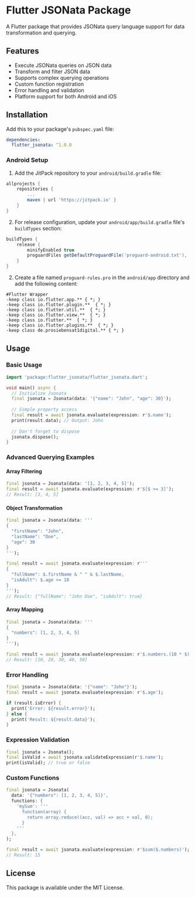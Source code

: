 # Flutter JSONata Package

A Flutter package that provides JSONata query language support for data transformation and querying.

## Features

- Execute JSONata queries on JSON data
- Transform and filter JSON data
- Supports complex querying operations
- Custom function registration
- Error handling and validation
- Platform support for both Android and iOS

## Installation

Add this to your package's `pubspec.yaml` file:

```yaml
dependencies:
  flutter_jsonata: ^1.0.0
```

### Android Setup

1. Add the JitPack repository to your `android/build.gradle` file:

```gradle
allprojects {
    repositories {
        ...
        maven { url 'https://jitpack.io' }
    }
}
```

2. For release configuration, update your `android/app/build.gradle` file's `buildTypes` section:

```gradle
buildTypes {
    release {
        minifyEnabled true
        proguardFiles getDefaultProguardFile('proguard-android.txt'), 'proguard-rules.pro'
    }
}
```

2. Create a file named `proguard-rules.pro` in the `android/app` directory and add the following content:

```proguard
#Flutter Wrapper
-keep class io.flutter.app.** { *; }
-keep class io.flutter.plugin.**  { *; }
-keep class io.flutter.util.**  { *; }
-keep class io.flutter.view.**  { *; }
-keep class io.flutter.**  { *; }
-keep class io.flutter.plugins.**  { *; }
-keep class de.prosiebensat1digital.** { *; }
```

## Usage

### Basic Usage

```dart
import 'package:flutter_jsonata/flutter_jsonata.dart';

void main() async {
  // Initialize Jsonata
  final jsonata = Jsonata(data: '{"name": "John", "age": 30}');
  
  // Simple property access
  final result = await jsonata.evaluate(expression: r'$.name');
  print(result.data); // Output: John
  
  // Don't forget to dispose
  jsonata.dispose();
}
```

### Advanced Querying Examples

#### Array Filtering
```dart
final jsonata = Jsonata(data: '[1, 2, 3, 4, 5]');
final result = await jsonata.evaluate(expression: r'$[$ >= 3]');
// Result: [3, 4, 5]
```

#### Object Transformation
```dart
final jsonata = Jsonata(data: '''
{
  "firstName": "John",
  "lastName": "Doe",
  "age": 30
}
''');

final result = await jsonata.evaluate(expression: r'''
{
  "fullName": $.firstName & " " & $.lastName,
  "isAdult": $.age >= 18
}
''');
// Result: {"fullName": "John Doe", "isAdult": true}
```

#### Array Mapping
```dart
final jsonata = Jsonata(data: '''
{
  "numbers": [1, 2, 3, 4, 5]
}
''');

final result = await jsonata.evaluate(expression: r'$.numbers.(10 * $)');
// Result: [10, 20, 30, 40, 50]
```

### Error Handling

```dart
final jsonata = Jsonata(data: '{"name": "John"}');
final result = await jsonata.evaluate(expression: r'$.age');

if (result.isError) {
  print('Error: ${result.error}');
} else {
  print('Result: ${result.data}');
}
```

### Expression Validation

```dart
final jsonata = Jsonata();
final isValid = await jsonata.validateExpression(r'$.name');
print(isValid); // true or false
```

### Custom Functions

```dart
final jsonata = Jsonata(
  data: '{"numbers": [1, 2, 3, 4, 5]}',
  functions: {
    'mySum': '''
      function(array) {
        return array.reduce((acc, val) => acc + val, 0);
      }
    '''
  },
);

final result = await jsonata.evaluate(expression: r'$sum($.numbers)');
// Result: 15
```

## License

This package is available under the MIT License.